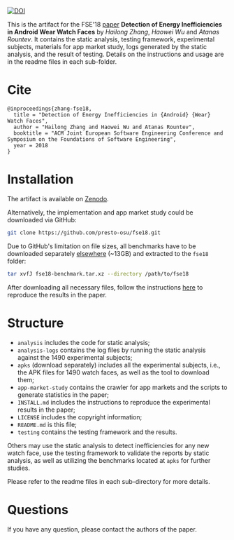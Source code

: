 [![DOI](https://zenodo.org/badge/DOI/10.5281/zenodo.1419090.svg)](https://doi.org/10.5281/zenodo.1419090)

This is the artifact for the FSE'18 [paper](http://web.cse.ohio-state.edu/presto/pubs/fse18.pdf)
**Detection of Energy Inefficiencies in Android Wear Watch Faces** by *Hailong Zhang*,
*Haowei Wu* and *Atanas Rountev*.
It contains the static analysis, testing framework, experimental
subjects, materials for app market study, logs generated by the static analysis,
and the result of testing. Details on the instructions and usage are in the 
readme files in each sub-folder.

# Cite

```
@inproceedings{zhang-fse18,
  title = "Detection of Energy Inefficiencies in {Android} {Wear} Watch Faces", 
  author = "Hailong Zhang and Haowei Wu and Atanas Rountev",
  booktitle = "ACM Joint European Software Engineering Conference and Symposium on the Foundations of Software Engineering",
  year = 2018
}
```

# Installation

The artifact is available on [Zenodo](https://doi.org/10.5281/zenodo.1419090).

Alternatively, the implementation and app market study could be downloaded via GitHub:

```bash
git clone https://github.com/presto-osu/fse18.git
```

Due to GitHub's limitation on file sizes, all benchmarks have to be downloaded separately
[elsewhere](https://zenodo.org/record/1419134/files/fse18-benchmark.tar.xz?download=1) (~13GB)
and extracted to the `fse18` folder:

```bash
tar xvfJ fse18-benchmark.tar.xz --directory /path/to/fse18
```

After downloading all necessary files, follow the instructions [here](INSTALL.md)
to reproduce the results in the paper.

# Structure

- `analysis` includes the code for static analysis;
- `analysis-logs` contains the log files by running the static analysis against
the 1490 experimental subjects;
- `apks` (download separately) includes all the experimental subjects,
i.e., the APK files for 1490 watch faces, as well as the tool to download them;
- `app-market-study` contains the crawler for app markets and the scripts to
generate statistics in the paper;
- `INSTALL.md` includes the instructions to reproduce the experimental results in 
the paper;
- `LICENSE` includes the copyright information;
- `README.md` is this file;
- `testing` contains the testing framework and the results.

Others may use the static analysis to detect inefficiencies for any new watch
face, use the testing framework to validate the reports by static analysis, as
well as utilizing the benchmarks located at `apks` for further studies.

Please refer to the readme files in each sub-directory for more details.

# Questions

If you have any question, please contact the authors of the paper.

